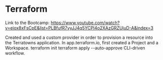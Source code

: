 # Terraform

Link to the Bootcamp: https://www.youtube.com/watch?v=eiox8xFsCpE&list=PLBfufR7vyJJ4q5YCPl4o2XAzGRZUjuD-A&index=3

Created and used a custom provider in order to provision a resource into the Terratowns application.
                                            In app.terraform.io, first created a Project and a Workspace.
                                            terraform init
                                            terraform apply --auto-approve
                                            CLI-driven workflow. 
